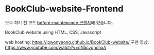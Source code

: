 # BookClub-website-Frontend

보수 하기 전 코드 [before-maintenance 브랜치](https://github.com/JoWonYeong/BookClub-website/tree/before-maintenance)에 있습니다.

BookClub website using HTML, CSS, Javascript

web hosting: https://jowonyeong.github.io/BookClub-website/
구현 영상: https://www.youtube.com/watch?v=cN5cvghchxA
